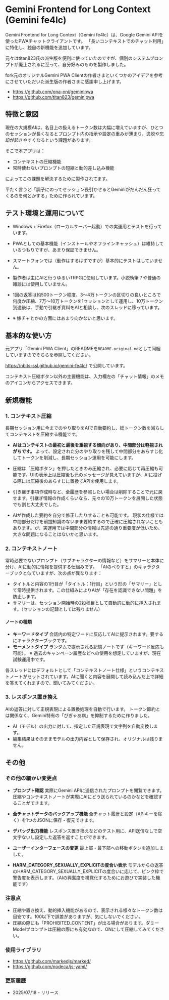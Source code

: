 # Gemini Frontend for Long Context (Gemini fe4lc)

Gemini Frontend for Long Context（Gemini fe4lc）は、Google Gemini APIを使ったPWAチャットクライアントです。
「長いコンテキストでのチャット利用」に特化し、独自の新機能を追加しています。

元々はtitan823氏の派生版を便利に使っていたのですが、個別のシステムプロンプトが廃止されるに至って、自分好みのものを製作しました。

fork元のオリジナルGemini PWA Clientの作者さまといくつかのアイデアを参考にさせていただいた派生版の作者さまに感謝申し上げます。

- https://github.com/ona-oni/geminipwa
- https://github.com/titan823/geminipwa


## 特徴と意図

現在の大規模AIは、名目上の扱えるトークン数は大幅に増えていますが、ひとつのセッションが長くなるとプロンプト内の指示や設定の重みが薄まり、逸脱や忘却が起きやすくなるという課題があります。

そこで本アプリは：

* コンテキストの圧縮機能
* 常時使わないプロンプトの短縮と動的差し込み機能

によってこの課題を解決するために製作されてます。

平たく言うと「調子にのってセッション長引かせるとGeminiがだんだん狂ってくるのを何とかする」ために作られています。

## テスト環境と運用について

* Windows + Firefox（ローカルサーバー起動）での実運用とテストを行っています。
* PWAとしての基本機能（インストールやオフラインキャッシュ）は維持しているつもりですが、あまり保証できません。
* スマートフォンでは（動作はするはずですが）基本的にテストはしていません。

* 製作者は主にAIと行うゆるいTRPGに使用しています。小説執筆？や普通の雑談には使用していません。
* 1回の返答は約500トークン程度、3～4万トークンの区切りの良いところで何度か圧縮、7万〜10万トークンを1セッションとして運用し、10万トークン到達後は、手動で引継ぎ資料をAIと相談し、次のスレッドに移っています。

* ※ 嫁チャとかの方面にはあまり向かないと思います。

## 基本的な使い方

元アプリ「Gemini PWA Client」のREADMEを`README.original.md`として同梱していますのでそちらを参照してください。

https://nbits-ssl.github.io/gemini-fe4lc/ で公開しています。

コンテキスト圧縮ボタン以外の主要機能は、入力欄左の「チャット情報」のメモのアイコンからアクセスできます。


## 新規機能

### 1. コンテキスト圧縮

長期セッション用に今までのやり取りをAIで自動要約し、総トークン数を減らしてコンテキストを圧縮する機能です。

* **AIはコンテキストの最初と最後を重視する傾向があり、中間部分は軽視されがちです。** よって、設定された分のやり取りを残して中間部分をあらすじ化してトークンを削減し、長期セッション運用を可能にします。

* 圧縮は「圧縮ボタン」を押したときのみ圧縮され、必要に応じて再圧縮も可能です。UIの表示上は圧縮後も元のメッセージが見えていますが、AIに投げる際には圧縮後のあらすじに置換てAPIを使用します。

* 引き継ぎ事項作成時など、全履歴を参照したい場合は削除することで元に戻せます。引継ぎ情報の作成くらいなら、元々の10万トークンを展開した状態でも割と大丈夫でした。

* AIが作成した要約を自分で修正したりすることも可能です。
  現状の仕様では中間部分だけを前提知識のないまま要約するので正確に圧縮されないこともあります。が、実運用では中間部分の情報は先述の通り重要度が低いため、大きな問題になることはないかと思います。

### 2. コンテキストノート

常時必要でないプロンプト（サブキャラクターの情報など）をサマリーと本体に分け、AIに動的に情報を提供する仕組みです。
「AIのべりすと」のキャラクターブックと似ていますが、次の点が異なります：

* タイトルと内容の1行目が「タイトル：1行目」という形の「サマリー」として常時提供されます。この仕組みによりAIが「存在を認識できない問題」を防止します。
* サマリーは、セッション開始時の2投稿目として自動的に動的に挿入されます。（セッションの記録としては残りません）

#### ノートの種類

* **キーワードタイプ**
  会話内の特定ワードに反応してAIに提示されます。要するにキャラクターブックです。
* **モーメントタイプ**
  ランダムで提示される記憶ノートです（キーワード反応も可能）。
  ※ 過去のキャンペーン履歴などへの使用を想定していますが、現在試験運用中です。

各スレッドにはデフォルトとして「コンテキストノート仕様」というコンテキストノートがセットされています。AIに聞くと内容を展開して読み込んだ上で詳細を答えてくれますので、聞いてみてください。

### 3. レスポンス置き換え

AIの返答に対して正規表現による置換処理を自動で行います。
トークン節約とは関係なく、Gemini特有の「ぴぎゃあ病」を抑制するために作りました。

* AI（モデル）の出力に対して、指定した正規表現で文字列を自動変換します。
* 編集結果はそのままモデルの出力内容として保存され、オリジナルは残りません。

## その他

### その他の細かい変更点

* **プロンプト確認**
  実際にGemini APIに送信されたプロンプトを閲覧できます。圧縮やコンテキストノートが実際にAIにどう送られているのかなどを確認することができます。

* **全チャットデータのバックアップ機能**
  全チャット履歴と設定（APIキーを除く）を1つのJSONに保存・復元できます。

* **デバッグ出力機能**
  レスポンス置き換えなどのテスト用に、API送信なしで空文字ないし設定した返答を返すことができます。

* **ユーザーインターフェースの変更**
  最上部・最下部への移動ボタンを追加しました。

* **HARM_CATEGORY_SEXUALLY_EXPLICITの度合い表示**
  モデルからの返答のHARM_CATEGORY_SEXUALLY_EXPLICITの度合いに応じて、ピンク枠で警告度を表示します。（AIの興奮度を視覚化するためにお遊びで実装した機能です）

### 注意点

* 圧縮や置き換え、動的挿入機能があるので、表示される様々なトークン数は目安です。100以下で誤差がありますが、気にしないでください。
* 圧縮の際にも「PROHIBITED_CONTENT」が出る場合があります。ダミーModelプロンプトは圧縮の際にも有効なので、ONにして圧縮してみてください。

### 使用ライブラリ

- https://github.com/markedjs/marked/
- https://github.com/nodeca/js-yaml/

### 更新履歴

- 2025/07/18 - リリース